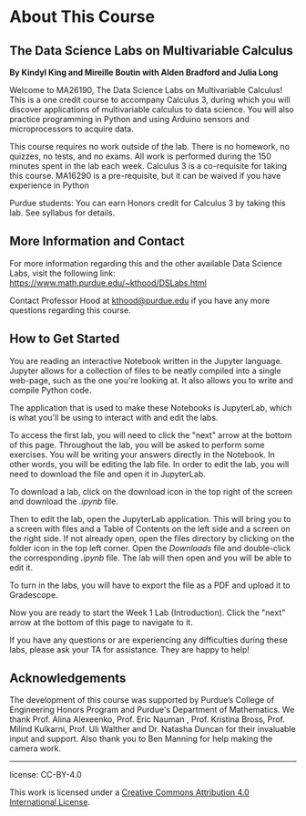 # About This Course
## The Data Science Labs on Multivariable Calculus
**By Kindyl King and Mireille Boutin with Alden Bradford and Julia Long**

Welcome to MA26190, The Data Science Labs on Multivariable Calculus! This is a one credit course to accompany Calculus 3, during which you will discover applications of multivariable calculus to data science. You will also practice programming in Python and using Arduino sensors and microprocessors to acquire data.

This course requires no work outside of the lab. There is no homework, no quizzes, no tests, and no exams. All work is performed during the 150 minutes spent in the lab each week. Calculus 3 is a co-requisite for taking this course. MA16290 is a pre-requisite, but it can be waived if you have experience in Python

Purdue students: You can earn Honors credit for Calculus 3 by taking this lab. See syllabus for details.
<br>

## More Information and Contact

For more information regarding this and the other available Data Science Labs, visit the following link: 
https://www.math.purdue.edu/~kthood/DSLabs.html

Contact Professor Hood at kthood@purdue.edu if you have any more questions regarding this course.
<br>

## How to Get Started

You are reading an interactive Notebook written in the Jupyter language. Jupyter allows for a collection of files to be neatly compiled into a single web-page, such as the one you're looking at. It also allows you to write and compile Python code. 

The application that is used to make these Notebooks is JupyterLab, which is what you'll be using to interact with and edit the labs. 

To access the first lab, you will need to click the "next" arrow at the bottom of this page. Throughout the lab, you will be asked to perform some exercises. You will be writing your answers directly in the Notebook. In other words, you will be editing the lab file. In order to edit the lab, you will need to download the file and open it in JupyterLab.

To download a lab,  click on the download icon in the top right of the screen and download the *.ipynb* file. 

Then to edit the lab, open the JupyterLab application. This will bring you to a screen with files and a Table of Contents on the left side and a screen on the right side. If not already open, open the files directory by clicking on the folder icon in the top left corner. Open the *Downloads* file and double-click the corresponding *.ipynb* file. The lab will then open and you will be able to edit it. 

To turn in the labs, you will have to export the file as a PDF and upload it to Gradescope. 

Now you are ready to start the Week 1 Lab (Introduction). Click the "next" arrow at the bottom of this page to navigate to it.

<!--To begin editing this lab, click on the download icon in the top right of the screen and download the *.ipynb* version of Lab 0. After this, open the JupyterLab application. This will bring you to a screen with files and a Table of Contents on the left side and a screen on the right side. If not already open, open the files directory by clicking on the folder icon in the top left corner. Open the *Downloads* file, double-click *lab_0.ipynb*, and follow the directions in this lab to begin. -->

<!-- To do this, navigate to *File*, *Save and Export Notebook as*, and then click on *PDF*. This will be further explained in class. -->

If you have any questions or are experiencing any difficulties during these labs, please ask your TA for assistance. They are happy to help!

## Acknowledgements

The development of this course was supported by Purdue’s College of Engineering Honors Program and Purdue's Department of Mathematics. We thank Prof. Alina Alexeenko, Prof. Eric Nauman , Prof.  Kristina Bross, Prof. Milind Kulkarni, Prof. Uli Walther and Dr. Natasha Duncan for their invaluable input and support. Also thank you to Ben Manning for help making the camera work. 

---
license: CC-BY-4.0

This work is licensed under a [Creative Commons Attribution 4.0 International License](https://creativecommons.org/licenses/by/4.0/).
